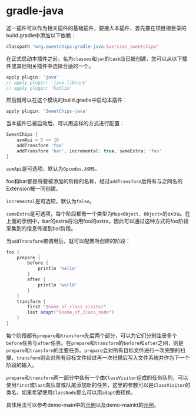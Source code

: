 # gradle-java

这一插件可以作为相关插件的基础插件，要接入本插件，首先要在项目根目录的build.gradle中添加以下依赖：

``` groovy
classpath "org.sweetchips:gradle-java:$version_sweetchips"
```

在正式启动本插件之前，名为`classes`和`jar`的`task`应已被创建，您可以从以下插件或其他相关插件中选择合适的一个。

``` groovy
apply plugin: 'java'
// apply plugin: 'java-library'
// apply plugin: 'kotlin'
```

然后就可以在这个模块的build.gradle中启动本插件：

``` groovy
apply plugin: 'SweetChips-java'
```

当本插件已被启动后，可以用这样的方式进行配置：

``` groovy
SweetChips {
    asmApi = 5 << 16
    addTransform 'foo'
    addTransform 'bar', incremental: true, sameExtra: 'foo'
}
```

`asmApi`是可选项，默认为`Opcodes.ASM5`。

foo和bar都是将要被添加的阶段的名称，经过`addTransform`后将有与之同名的Extension被一同创建。

`incremental`是可选项，默认为`false`。

`sameExtra`是可选项，每个阶段都有一个类型为`Map<Object, Object>`的extra。在上面的示例中，bar的extra将沿用foo的extra，因此可以通过这种方式将foo阶段采集到的信息传递到bar阶段。

当`addTransform`被调用后，就可以配置所创建的阶段：

``` groovy
foo {
    prepare {
        before {
            println 'hello'
        }
        after {
            println 'world'
        }
    }
    transform {
        first "$name_of_class_visitor"
        last adapt("$name_of_class_node")
    }
}
```

每个阶段都有`prepare`和`transform`先后两个部分，可以为它们分别注册多个`before`任务与`after`任务。在`prepare`和`transform`的`before`和`after`之间，则是`prepare`和`transform`的主要任务。`prepare`会对所有目标文件进行一次完整的扫描，`transform`则会对所有目标文件经过再一次扫描后写入文件系统并作为下一个阶段的输入。

`prepare`和`transform`两一部分中各有一个由`ClassVisitor`组成的任务队列，可以使用`first`或`last`向队首或队尾添加新的任务，这里的参数可以是`ClassVisitor`的类名，如果希望使用`ClassNode`那么可以用`adapt`做转换。

具体用法可以参考demo-main中的[示例](../demo-main/config/plugin.gradle)以及demo-mainkt的[示例](../demo-mainkt/config/plugin.gradle)。
